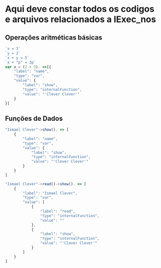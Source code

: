 # Aqui deve constar todos os codigos e arquivos relacionados a IExec_nos

## Operações aritméticas básicas

```js
`x = 3`
`y = 2`
`x + y = 5`
`x + "p" = 3p`
var x = (2 + 3). =>[{
    "label": "name",
    "type": "var",
    "value": {
        "label": "show",
        "type": "internalFunction",
        "value": "'Clever Clever'"
    }
}]
```

## Funções de Dados

```js
"Ismael Clever"->show(). => [
    {
        "label": "name",
        "type": "var",
        "value": {
            "label": "show",
            "type": "internalFunction",
            "value": "'Clever Clever'"
        }
    }
]
```

```js
"Ismael Clever"->read()->show(). => [
    {
        "label": "Ismael Clever",
        "type": "var",
        "value": [
            {
                "label": "read",
                "type": "internalFunction",
                "value": ""
            },
            {
                "label": "show",
                "type": "internalFunction",
                "value": "'Clever Clever'"
            }
        ]
    }
]
```
